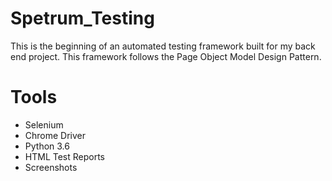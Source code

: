 # Spetrum_Testing

This is the beginning of an automated testing framework built for my 
back end project. This framework follows the Page Object Model Design Pattern.


# Tools
+ Selenium
+ Chrome Driver
+ Python 3.6
+ HTML Test Reports
+ Screenshots